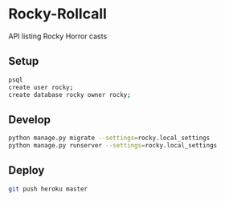 # Rocky-Rollcall
API listing Rocky Horror casts

## Setup

```bash
psql
create user rocky;
create database rocky owner rocky;
```

## Develop

```bash
python manage.py migrate --settings=rocky.local_settings
python manage.py runserver --settings=rocky.local_settings
```

## Deploy

```bash
git push heroku master
```